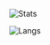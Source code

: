 
![Stats](https://github-readme-stats.vercel.app/api?username=rabcbot&show_icons=true&hide_title=true&count_private=true&include_all_commits=true&hide_border=true&theme=vision-friendly-dark)

![Langs](https://github-readme-stats.vercel.app/api/top-langs/?username=rabcbot&hide_title=true&hide_border=true&theme=vision-friendly-dark)

